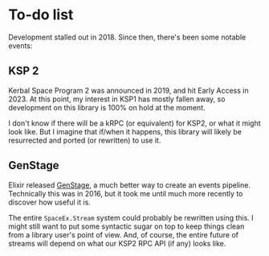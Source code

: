 # To-do list

Development stalled out in 2018.  Since then, there's been some notable events:

## KSP 2

Kerbal Space Program 2 was announced in 2019, and hit Early Access in 2023.  At
this point, my interest in KSP1 has mostly fallen away, so development on this
library is 100% on hold at the moment.

I don't know if there will be a kRPC (or equivalent) for KSP2, or what it might
look like.  But I imagine that if/when it happens, this library will likely be
resurrected and ported (or rewritten) to use it.

## GenStage

Elixir released [GenStage](https://github.com/elixir-lang/gen_stage), a much
better way to create an events pipeline.  Technically this was in 2016, but it
took me until much more recently to discover how useful it is.

The entire `SpaceEx.Stream` system could probably be rewritten using this.  I
might still want to put some syntactic sugar on top to keep things clean from a
library user's point of view.  And, of course, the entire future of streams
will depend on what our KSP2 RPC API (if any) looks like.

